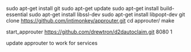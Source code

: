 sudo apt-get install git
sudo apt-get update
sudo apt-get install build-essential
sudo apt-get install libssl-dev
sudo apt-get install libpopt-dev
git clone https://github.com/intimonkey/approuter.git
cd approuter/
make


start_approuter https://github.com/drewtron/d2dautoclaim.git 8080 1

update approuter to work for services
